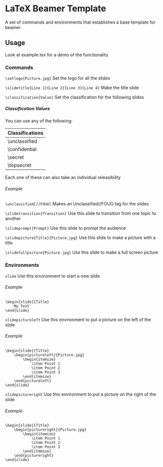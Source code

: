 # LaTeX Beamer Template

A set of commands and environments that establishes a base template for beamer

## Usage

Look at example.tex for a demo of the functionality

### Commands

`\setlogo{Picture.jpg}`
Set the logo for all the slides

`\slidetitle{Line 1}{Line 2}{Line 3}{Line 4}`
Make the title slide

`\classification{Value}`
Set the classification for the following slides

##### Classification Values

You can use any of the following:

| Classifications |
| ------------- |
| \unclassified |
| \confidential |
| \secret       |
| \topsecret    |

Each one of these can also take an individual releasibility

###### Example
`\unclassified[//FOUO]`
Makes an Unclassified//FOUO tag for the slides

`\slidetransition{Transition}`
Use this slide to transition from one topic to another

`\slideprompt{Prompt}`
Use this slide to prompt the audience

`\slidepicture{Title}{Picture.jpg}`
Use this slide to make a picture with a title

`\slidefullpicture{Picture.jpg}`
Use this slide to make a full screen picture


### Environments
`slide`
Use this environment to start a new slide

###### Example

```
\begin{slide}{Title}
    My Text
\end{slide}
```

`slidepictureleft`
Use this environment to put a picture on the left of the slide

###### Example

```
\begin{slide}{Title}
    \begin{pictureleft}{Picture.jpg}
        \begin{itemize}
            \item Point 1
            \item Point 2
            \item Point 3
        \end{itemize}
    \end{pictureleft}
\end{slide}
```

`slidepictureright`
Use this environment to put a picture on the right of the slide

###### Example

```
\begin{slide}{Title}
    \begin{pictureright}{Picture.jpg}
        \begin{itemize}
            \item Point 1
            \item Point 2
            \item Point 3
        \end{itemize}
    \end{pictureright}
\end{slide}
```


